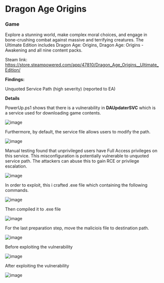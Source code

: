 <h1>Dragon Age Origins</h1>

<h3>Game</h3>

Explore a stunning world, make complex moral choices, and engage in bone-crushing combat against massive and terrifying creatures. The Ultimate Edition includes Dragon Age: Origins, Dragon Age: Origins - Awakening and all nine content packs.

Steam link: https://store.steampowered.com/app/47810/Dragon_Age_Origins__Ultimate_Edition/

**Findings:**

Unquoted Service Path (high severity) (reported to EA)

**Details**

PowerUp.ps1 shows that there is a vulnerability in **DAUpdaterSVC** which is a service used for downloading game contents.

![image](https://github.com/user-attachments/assets/81c30774-1a05-4148-9ab7-b79aa10a57ac)

Furthermore, by default, the service file allows users to modify the path.

![image](https://github.com/user-attachments/assets/21b55fc8-6c4b-432b-bc76-403e5150f1b5)

Manual testing found that unprivileged users have Full Access privileges on this service. This misconfiguration is potentially vulnerable to unquoted service path. The attackers can abuse this to gain RCE or privilege escalation.

![image](https://github.com/user-attachments/assets/608637dc-ba15-4b12-9880-0c9f11afeed6)

In order to exploit, this i crafted .exe file which containing the following commands.

![image](https://github.com/user-attachments/assets/242cfb65-7da7-4b59-87b1-bbe210347dc6)

Then compiled it to .exe file

![image](https://github.com/user-attachments/assets/caaff9a5-2e9e-4570-937f-b993d6092dbe)

For the last preparation step, move the maliciois file to destination path.

![image](https://github.com/user-attachments/assets/872cfae9-8bbd-420b-bbe5-5e80c140de3f)


Before exploiting the vulnerability

![image](https://github.com/user-attachments/assets/5c39435e-bad3-4734-bedc-cd8188ef7507)

After exploiting the vulnerability

![image](https://github.com/user-attachments/assets/15fd20ca-77c3-451f-9873-42630f3d8b21)


